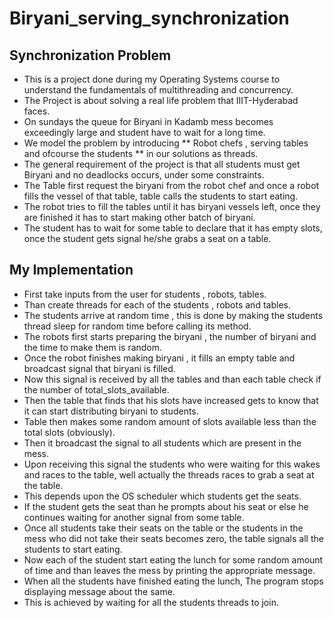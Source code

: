 # Biryani_serving_synchronization
## Synchronization Problem
* This is a project done during my Operating Systems course to understand the fundamentals of multithreading and concurrency.
* The Project is about solving a real life problem that IIIT-Hyderabad faces.
* On sundays the queue for Biryani in Kadamb mess becomes exceedingly large and student have to wait for a long time.
* We model the problem by introducing ** Robot chefs , serving tables and ofcourse the students ** in our solutions as threads.
* The general requirement of the project is that all students must get Biryani and no deadlocks occurs, under some constraints.
* The Table first request the biryani from the robot chef and once a robot fills the vessel of that table, table calls the students to start eating.
* The robot tries to fill the tables until it has biryani vessels left, once they are finished it has to start making other batch of biryani.
* The student has to wait for some table to declare that it has empty slots, once the student gets signal he/she grabs a seat on a table.

## My Implementation
* First take inputs from the user for students , robots, tables.
* Than create threads for each of the students , robots and tables.
* The students arrive at random time , this is done by making the students thread sleep for random time before calling its method.
* The robots first starts preparing the biryani , the number of biryani and the time to make them is random.
* Once the robot finishes making biryani , it fills an empty table and broadcast signal that biryani is filled.
* Now this signal is received by all the tables and than each table check if the number of total_slots_available.
* Then the table that finds that his slots have increased gets to know that it can start distributing biryani to students.
* Table then makes some random amount of slots available less than the total slots (obviously).
* Then it broadcast the signal to all students which are present in the mess.
* Upon receiving this signal the students who were waiting for this wakes and races to the table, well actually the threads races to grab a seat at the table.
* This depends upon the OS scheduler which students get the seats.
* If the student gets the seat than he prompts about his seat or else he continues waiting for another signal from some table.
* Once all students take their seats on the table or the students in the mess who did not take their seats becomes zero, the table signals all the students to start eating.
* Now each of the student start eating the lunch for some random amount of time and than leaves the mess by printing the appropriate message.
* When all the students have finished eating the lunch, The program stops displaying message about the same.
* This is achieved by waiting for all the students threads to join. 
